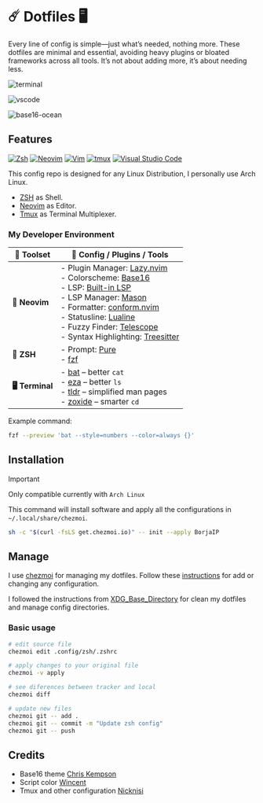 # ☄️ Dotfiles 🖥

Every line of config is simple—just what’s needed, nothing more. These dotfiles are minimal and essential, avoiding heavy plugins or bloated frameworks across all tools. It’s not about adding more, it’s about needing less.

![terminal](https://github.com/user-attachments/assets/16a1f8c7-5fcc-41eb-be54-10279750adc4)

![vscode](https://github.com/user-attachments/assets/f8a44e04-230a-4c6d-afbc-6a7ceb3d8c8f)

![base16-ocean](https://github.com/user-attachments/assets/3dfdbeb7-aba3-4ecd-bcde-ce4202d9b930)

## Features
<!-- https://github.com/inttter/md-badges -->

[![Zsh](https://img.shields.io/badge/Zsh-F15A24?style=for-the-badge&logo=zsh&logoColor=fff)](#) [![Neovim](https://img.shields.io/badge/Neovim-57A143?style=for-the-badge&logo=neovim&logoColor=fff)](#) [![Vim](https://img.shields.io/badge/Vim-%2311AB00.svg?style=for-the-badge&logo=vim&logoColor=white)](#) [![tmux](https://img.shields.io/badge/tmux-1BB91F?style=for-the-badge&logo=tmux&logoColor=fff)](#) [![Visual Studio Code](https://custom-icon-badges.demolab.com/badge/Visual%20Studio%20Code-0078d7.svg?style=for-the-badge&logo=vsc&logoColor=white)](#)

This config repo is designed for any Linux Distribution, I personally use Arch Linux. 

- [ZSH](https://wiki.archlinux.org/index.php/Zsh) as Shell.
- [Neovim](https://wiki.archlinux.org/index.php/Neovim) as Editor.
- [Tmux](https://wiki.archlinux.org/index.php/Tmux) as Terminal Multiplexer.

### My Developer Environment

| 🧠 Toolset      | 🔧 Config / Plugins / Tools                                                                                                                                                                                                                                                                                                                                                                                                                                                                                                                                                                                            |
| -------------- | --------------------------------------------------------------------------------------------------------------------------------------------------------------------------------------------------------------------------------------------------------------------------------------------------------------------------------------------------------------------------------------------------------------------------------------------------------------------------------------------------------------------------------------------------------------------------------------------------------------------- |
| **📝 Neovim**   | - Plugin Manager: [Lazy.nvim](https://github.com/folke/lazy.nvim)  <br> - Colorscheme: [Base16](https://github.com/chriskempson/base16) <br> - LSP: [Built-in LSP](https://neovim.io/doc/user/lsp.html) <br> - LSP Manager: [Mason](https://github.com/williamboman/mason.nvim) <br> - Formatter: [conform.nvim](https://github.com/stevearc/conform.nvim) <br> - Statusline: [Lualine](https://github.com/nvim-lualine/lualine.nvim) <br> - Fuzzy Finder: [Telescope](https://github.com/nvim-telescope/telescope.nvim) <br> - Syntax Highlighting: [Treesitter](https://github.com/nvim-treesitter/nvim-treesitter) |
| **🐚 ZSH**      | - Prompt: [Pure](https://github.com/sindresorhus/pure) <br> - [fzf](https://github.com/junegunn/fzf)                                                                                                                                                                                                                                                                                                                                                                                                                                                                                                                  |
| **🖥 Terminal** | - [bat](https://github.com/sharkdp/bat) – better `cat` <br> - [eza](https://github.com/eza-community/eza) – better `ls` <br> - [tldr](https://github.com/tealdeer-rs/tealdeer) – simplified man pages <br> - [zoxide](https://github.com/ajeetdsouza/zoxide) – smarter `cd`                                                                                                                                                                                                                                                                                                                                                |

Example command:

```bash
fzf --preview 'bat --style=numbers --color=always {}'
```

## Installation

>[!important]
> 
> Only compatible currently with `Arch Linux`

This command will install software and apply all the configurations in `~/.local/share/chezmoi`.

```bash
sh -c "$(curl -fsLS get.chezmoi.io)" -- init --apply BorjaIP
```

## Manage

I use [chezmoi](https://www.chezmoi.io/) for managing my dotfiles. Follow these [instructions](https://jerrynsh.com/how-to-manage-dotfiles-with-chezmoi/) for add or changing any configuration.

I followed the instructions from [XDG_Base_Directory](https://wiki.archlinux.org/index.php/XDG_Base_Directory) for clean my dotfiles and manage config directories.

### Basic usage

```bash
# edit source file
chezmoi edit .config/zsh/.zshrc

# apply changes to your original file
chezmoi -v apply

# see diferences between tracker and local
chezmoi diff

# update new files
chezmoi git -- add .
chezmoi git -- commit -m "Update zsh config"
chezmoi git -- push
```

## Credits

- Base16 theme [Chris Kempson](https://github.com/chriskempson/base16)
- Script color [Wincent](https://github.com/wincent/wincent)
- Tmux and other configuration [Nicknisi](https://github.com/nicknisi/dotfiles)

